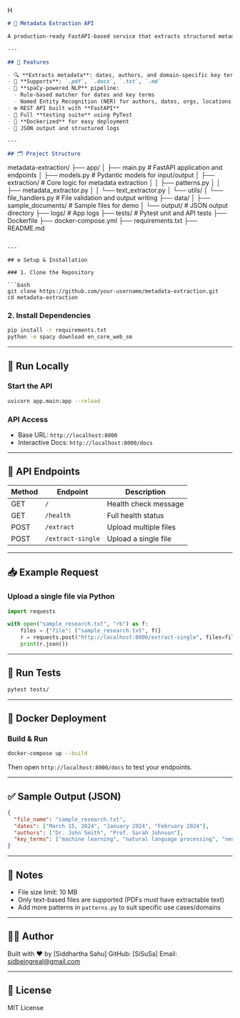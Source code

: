 H
```markdown
# 🧠 Metadata Extraction API

A production-ready FastAPI-based service that extracts structured metadata (dates, authors, and key terms) from uploaded documents using a combination of **rule-based** and **statistical NLP techniques** (via spaCy). It supports multiple file formats and provides RESTful endpoints for ease of integration.

---

## 🚀 Features

- 🔍 **Extracts metadata**: dates, authors, and domain-specific key terms  
- 📄 **Supports**: `.pdf`, `.docx`, `.txt`, `.md`  
- 🧠 **spaCy-powered NLP** pipeline:  
  - Rule-based matcher for dates and key terms  
  - Named Entity Recognition (NER) for authors, dates, orgs, locations  
- ⚙️ REST API built with **FastAPI**  
- 🧪 Full **testing suite** using PyTest  
- 🐳 **Dockerized** for easy deployment  
- 🧾 JSON output and structured logs  

---

## 🗂️ Project Structure

```

metadata-extraction/
├── app/
│   ├── main.py                # FastAPI application and endpoints
│   ├── models.py              # Pydantic models for input/output
│   ├── extraction/            # Core logic for metadata extraction
│   │   ├── patterns.py
│   │   ├── metadata\_extractor.py
│   │   └── text\_extractor.py
│   └── utils/
│       └── file\_handlers.py   # File validation and output writing
├── data/
│   ├── sample\_documents/      # Sample files for demo
│   └── output/                # JSON output directory
├── logs/                      # App logs
├── tests/                     # Pytest unit and API tests
├── Dockerfile
├── docker-compose.yml
├── requirements.txt
├── README.md

````

---

## ⚙️ Setup & Installation

### 1. Clone the Repository

```bash
git clone https://github.com/your-username/metadata-extraction.git
cd metadata-extraction
````

### 2. Install Dependencies

```bash
pip install -r requirements.txt
python -m spacy download en_core_web_sm
```

---

## 🧪 Run Locally

### Start the API

```bash
uvicorn app.main:app --reload
```

### API Access

* Base URL: `http://localhost:8000`
* Interactive Docs: `http://localhost:8000/docs`

---

## 🔁 API Endpoints

| Method | Endpoint          | Description           |
| ------ | ----------------- | --------------------- |
| GET    | `/`               | Health check message  |
| GET    | `/health`         | Full health status    |
| POST   | `/extract`        | Upload multiple files |
| POST   | `/extract-single` | Upload a single file  |

---

## 📥 Example Request

### Upload a single file via Python

```python
import requests

with open("sample_research.txt", "rb") as f:
    files = {"file": ("sample_research.txt", f)}
    r = requests.post("http://localhost:8000/extract-single", files=files)
    print(r.json())
```

---

## 🧪 Run Tests

```bash
pytest tests/
```

---

## 🐳 Docker Deployment

### Build & Run

```bash
docker-compose up --build
```

Then open `http://localhost:8000/docs` to test your endpoints.

---

## ✅ Sample Output (JSON)

```json
{
  "file_name": "sample_research.txt",
  "dates": ["March 15, 2024", "January 2024", "February 2024"],
  "authors": ["Dr. John Smith", "Prof. Sarah Johnson"],
  "key_terms": ["machine learning", "natural language processing", "neural network"]
}
```

---

## 📌 Notes

* File size limit: 10 MB
* Only text-based files are supported (PDFs must have extractable text)
* Add more patterns in `patterns.py` to suit specific use cases/domains

---

## 👨‍💻 Author

Built with ❤️ by \[Siddhartha Sahu]
GitHub: \[SiSuSa]
Email: [sidbeingreal@gmail.com](mailto:sidbeingreal@gmail.com)

---

## 📜 License

MIT License


